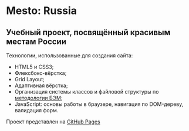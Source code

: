 # Mesto: Russia

## Учебный проект, посвящённый красивым местам России

Технологии, использованные для создания сайта:
* HTML5 и CSS3;
* Флексбокс-вёрстка;
* Grid Layout;
* Адаптивная вёрстка;
* Организация системы классов и файловой структуры по [методологии БЭМ](https://ru.bem.info/methodology/quick-start/);
* JavaScript: основы работы в браузере, навигация по DOM-дереву, валидация форм.

Проект представлен на [GitHub Pages](https://ev-cherkovskiy.github.io/mesto/)